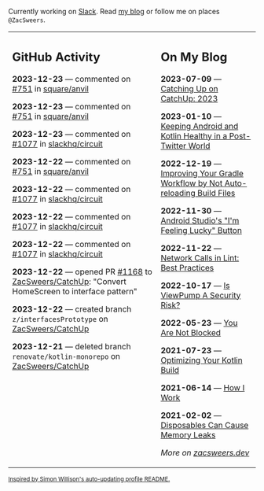 Currently working on [Slack](https://slack.com/). Read [my blog](https://zacsweers.dev/) or follow me on places `@ZacSweers`.

<table><tr><td valign="top" width="60%">

## GitHub Activity
<!-- githubActivity starts -->
**2023-12-23** — commented on [#751](https://github.com/square/anvil/issues/751#issuecomment-1868409397) in [square/anvil](https://github.com/square/anvil)

**2023-12-23** — commented on [#751](https://github.com/square/anvil/issues/751#issuecomment-1868408459) in [square/anvil](https://github.com/square/anvil)

**2023-12-23** — commented on [#1077](https://github.com/slackhq/circuit/pull/1077#issuecomment-1868376626) in [slackhq/circuit](https://github.com/slackhq/circuit)

**2023-12-22** — commented on [#751](https://github.com/square/anvil/issues/751#issuecomment-1868139091) in [square/anvil](https://github.com/square/anvil)

**2023-12-22** — commented on [#1077](https://github.com/slackhq/circuit/pull/1077#issuecomment-1867994834) in [slackhq/circuit](https://github.com/slackhq/circuit)

**2023-12-22** — commented on [#1077](https://github.com/slackhq/circuit/pull/1077#issuecomment-1867992196) in [slackhq/circuit](https://github.com/slackhq/circuit)

**2023-12-22** — commented on [#1077](https://github.com/slackhq/circuit/pull/1077#issuecomment-1867286713) in [slackhq/circuit](https://github.com/slackhq/circuit)

**2023-12-22** — opened PR [#1168](https://github.com/ZacSweers/CatchUp/pull/1168) to [ZacSweers/CatchUp](https://github.com/ZacSweers/CatchUp): "Convert HomeScreen to interface pattern"

**2023-12-22** — created branch `z/interfacesPrototype` on [ZacSweers/CatchUp](https://github.com/ZacSweers/CatchUp)

**2023-12-21** — deleted branch `renovate/kotlin-monorepo` on [ZacSweers/CatchUp](https://github.com/ZacSweers/CatchUp)
<!-- githubActivity ends -->
</td><td valign="top" width="40%">

## On My Blog
<!-- blog starts -->
**2023-07-09** — [Catching Up on CatchUp: 2023](https://www.zacsweers.dev/catching-up-on-catchup-2023/)

**2023-01-10** — [Keeping Android and Kotlin Healthy in a Post-Twitter World](https://www.zacsweers.dev/keeping-android-healthy/)

**2022-12-19** — [Improving Your Gradle Workflow by Not Auto-reloading Build Files](https://www.zacsweers.dev/improving-your-workflow-by-not-auto-reloading-build-files/)

**2022-11-30** — [Android Studio's "I'm Feeling Lucky" Button](https://www.zacsweers.dev/android-studios-im-feeling-lucky-button/)

**2022-11-22** — [Network Calls in Lint: Best Practices](https://www.zacsweers.dev/network-calls-in-lint-best-practices/)

**2022-10-17** — [Is ViewPump A Security Risk?](https://www.zacsweers.dev/is-viewpump-a-security-risk/)

**2022-05-23** — [You Are Not Blocked](https://www.zacsweers.dev/you-are-not-blocked/)

**2021-07-23** — [Optimizing Your Kotlin Build](https://www.zacsweers.dev/optimizing-your-kotlin-build/)

**2021-06-14** — [How I Work](https://www.zacsweers.dev/how-i-work/)

**2021-02-02** — [Disposables Can Cause Memory Leaks](https://www.zacsweers.dev/disposables-can-cause-memory-leaks/)
<!-- blog ends -->
_More on [zacsweers.dev](https://zacsweers.dev/)_
</td></tr></table>

<sub><a href="https://simonwillison.net/2020/Jul/10/self-updating-profile-readme/">Inspired by Simon Willison's auto-updating profile README.</a></sub>